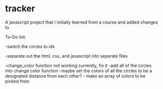# tracker
A javascript project that I initially learned from a course and added changes to

To-Do list: 

-switch the circles to ids 

-separate out the html, css, and javascript into seperate files

-change_color function not working currently, fix it
  -add all of the circles into change color function
  -maybe set the colors of all the circles to be a designated distance from each other?
    - make an array of colors to be picked from
